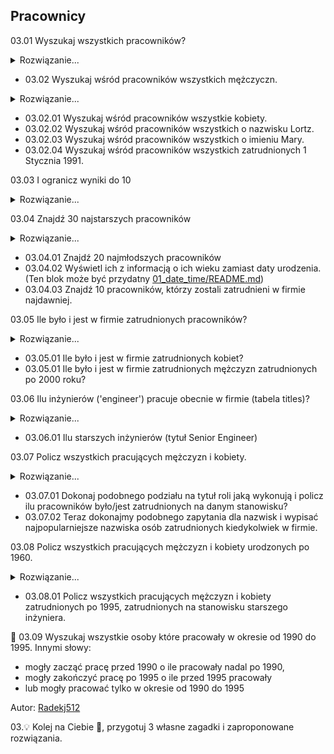 ## Pracownicy

03.01 Wyszukaj wszystkich pracowników?
<details>
<summary>Rozwiązanie...</summary>
<p>

```sql
select * from employees;
```

</p>
</details>  

* 03.02 Wyszukaj wśród pracowników wszystkich mężczyczn.
<details>
<summary>Rozwiązanie...</summary>
<p>

```sql
select * from employees where gender = 'M';
```

</p>
</details>

* 03.02.01 Wyszukaj wśród pracowników wszystkie kobiety.
* 03.02.02 Wyszukaj wśród pracowników wszystkich o nazwisku Lortz.
* 03.02.03 Wyszukaj wśród pracowników wszystkich o imieniu Mary.
* 03.02.04 Wyszukaj wśród pracowników wszystkich zatrudnionych 1 Stycznia 1991.

03.03 I ogranicz wyniki do 10
<details>
<summary>Rozwiązanie...</summary>
<p>

```sql
select * from employees where gender = 'M' limit 10;
```

</p>
</details>  

03.04 Znajdź 30 najstarszych pracowników
<details>
<summary>Rozwiązanie...</summary>
<p>

```sql
select * from employees order by birth_date limit 30;
```

</p>
</details>  

* 03.04.01 Znajdź 20 najmłodszych pracowników
* 03.04.02 Wyświetl ich z informacją o ich wieku zamiast daty urodzenia. (Ten blok może być przydatny [01_date_time/README.md](../01_date_time/README.md))
* 03.04.03 Znajdź 10 pracowników, którzy zostali zatrudnieni w firmie najdawniej.


03.05 Ile było i jest w firmie zatrudnionych pracowników?
<details>
<summary>Rozwiązanie...</summary>
<p>

```sql
select COUNT(*) FROM employees.dept_emp;
```

</p>
</details>  

* 03.05.01 Ile było i jest w firmie zatrudnionych kobiet?
* 03.05.01 Ile było i jest w firmie zatrudnionych mężczyzn zatrudnionych po 2000 roku?


03.06 Ilu inżynierów ('engineer') pracuje obecnie w firmie (tabela titles)?
<details>
<summary>Rozwiązanie...</summary>
<p>

```sql
select count(*) from employees e join titles t on e.emp_no = t.emp_no where title = 'Engineer'
```

</p>
</details>  

* 03.06.01 Ilu starszych inżynierów (tytuł Senior Engineer)

03.07 Policz wszystkich pracujących mężczyzn i kobiety.
<details>
<summary>Rozwiązanie...</summary>
<p>

```sql
select gender ,count(*) as 'liczba pracownikow' from employees
group by gender;
```

</p>
</details>  

* 03.07.01 Dokonaj podobnego podziału na tytuł roli jaką wykonują i policz ilu pracowników było/jest zatrudnionych na danym stanowisku?
* 03.07.02 Teraz dokonajmy podobnego zapytania dla nazwisk i wypisać najpopularniejsze nazwiska osób zatrudnionych kiedykolwiek w firmie.

03.08  Policz wszystkich pracujących mężczyzn i kobiety urodzonych po 1960.
<details>
<summary>Rozwiązanie...</summary>
<p>

```sql
select count(*)'Pracowncicy urodzeni po 1960', gender
from employees
where year(birth_date) > 1960
group by gender;
```

</p>
</details>  

* 03.08.01  Policz wszystkich pracujących mężczyzn i kobiety zatrudnionych po 1995, zatrudnionych na stanowisku starszego inżyniera.

:gem: 03.09 Wyszukaj wszystkie osoby które pracowały w okresie od 1990 do 1995. Innymi słowy: 
- mogły zacząć pracę przed 1990 o ile pracowały nadal po 1990,
- mogły zakończyć pracę po 1995 o ile przed 1995 pracowały 
- lub mogły pracować tylko w okresie od 1990 do 1995

Autor: [Radekj512](https://github.com/Radekj512)


03.:bulb: Kolej na Ciebie :thinking:, przygotuj 3 własne zagadki i zaproponowane rozwiązania.
